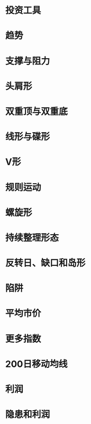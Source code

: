 # 投资工具 
# 趋势
# 支撑与阻力

# 头肩形
# 双重顶与双重底
# 线形与碟形
# V形
# 规则运动
# 螺旋形
# 持续整理形态
# 反转日、缺口和岛形

# 陷阱
# 平均市价
# 更多指数
# 200日移动均线

# 利润
# 隐患和利润